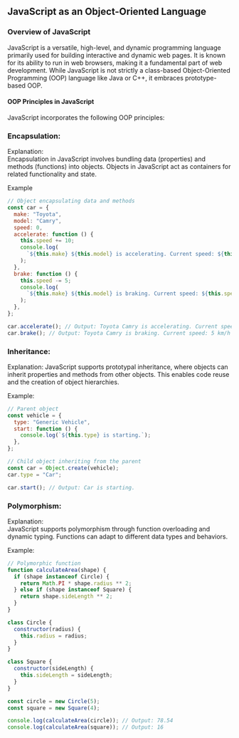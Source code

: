 ## JavaScript as an Object-Oriented Language

### Overview of JavaScript

JavaScript is a versatile, high-level, and dynamic programming language primarily used for building interactive and dynamic web pages. It is known for its ability to run in web browsers, making it a fundamental part of web development. While JavaScript is not strictly a class-based Object-Oriented Programming (OOP) language like Java or C++, it embraces prototype-based OOP.

#### OOP Principles in JavaScript

JavaScript incorporates the following OOP principles:

### Encapsulation:

Explanation: </br> Encapsulation in JavaScript involves bundling data (properties) and methods (functions) into objects. Objects in JavaScript act as containers for related functionality and state. </br>

Example

```js
// Object encapsulating data and methods
const car = {
  make: "Toyota",
  model: "Camry",
  speed: 0,
  accelerate: function () {
    this.speed += 10;
    console.log(
      `${this.make} ${this.model} is accelerating. Current speed: ${this.speed} km/h`
    );
  },
  brake: function () {
    this.speed -= 5;
    console.log(
      `${this.make} ${this.model} is braking. Current speed: ${this.speed} km/h`
    );
  },
};

car.accelerate(); // Output: Toyota Camry is accelerating. Current speed: 10 km/h
car.brake(); // Output: Toyota Camry is braking. Current speed: 5 km/h
```

### Inheritance:

Explanation: JavaScript supports prototypal inheritance, where objects can inherit properties and methods from other objects. This enables code reuse and the creation of object hierarchies. </br>

Example:

```js
// Parent object
const vehicle = {
  type: "Generic Vehicle",
  start: function () {
    console.log(`${this.type} is starting.`);
  },
};

// Child object inheriting from the parent
const car = Object.create(vehicle);
car.type = "Car";

car.start(); // Output: Car is starting.
```

### Polymorphism:

Explanation: </br> JavaScript supports polymorphism through function overloading and dynamic typing. Functions can adapt to different data types and behaviors. </br>

Example: </br>

```js
// Polymorphic function
function calculateArea(shape) {
  if (shape instanceof Circle) {
    return Math.PI * shape.radius ** 2;
  } else if (shape instanceof Square) {
    return shape.sideLength ** 2;
  }
}

class Circle {
  constructor(radius) {
    this.radius = radius;
  }
}

class Square {
  constructor(sideLength) {
    this.sideLength = sideLength;
  }
}

const circle = new Circle(5);
const square = new Square(4);

console.log(calculateArea(circle)); // Output: 78.54
console.log(calculateArea(square)); // Output: 16
```
